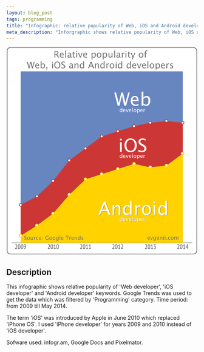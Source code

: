 ```yaml
---
layout: blog_post
tags: programming
title: "Infographic: relative popularity of Web, iOS and Android developers"
meta_description: "Inforgraphic shows relative popularity of Web, iOS and Android in developers"
---
```


![Relative popularity of Web, iOS and Android developers](/image/blog/2014-04-27-relative-popularity-of-web-ios-android-developers-inforgraphic.png)

## Description

This infographic shows relative popularity of 'Web developer', 'iOS developer' and 'Android developer' keywords. Google Trends was used to get the data which was filtered by 'Programming' category. Time period: from 2009 till May 2014.

The term 'iOS' was introduced by Apple in June 2010 which replaced 'iPhone OS'. I used 'iPhone developer' for years 2009 and 2010 instead of 'iOS developer'.

Sofware used: infogr.am, Google Docs and Pixelmator.


